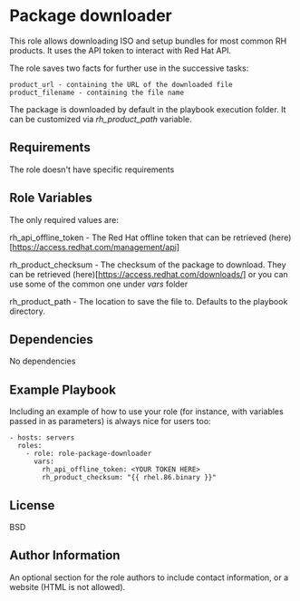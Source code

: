 Package downloader
=========

This role allows downloading ISO and setup bundles for most common RH products. It uses the API token to interact with Red Hat API.

The role saves two facts for further use in the successive tasks:

    product_url - containing the URL of the downloaded file
    product_filename - containing the file name

The package is downloaded by default in the playbook execution folder. It can be customized via *rh_product_path* variable.

Requirements
------------

The role doesn't have specific requirements

Role Variables
--------------

The only required values are:

  rh_api_offline_token - The Red Hat offline token that can be retrieved (here)[https://access.redhat.com/management/api]

  rh_product_checksum - The checksum of the package to download. They can be retrieved (here)[https://access.redhat.com/downloads/] or you can use some of the common one under *vars* folder

  rh_product_path - The location to save the file to. Defaults to the playbook directory.

Dependencies
------------

No dependencies

Example Playbook
----------------

Including an example of how to use your role (for instance, with variables passed in as parameters) is always nice for users too:

    - hosts: servers
      roles:
        - role: role-package-downloader
          vars:
            rh_api_offline_token: <YOUR TOKEN HERE>
            rh_product_checksum: "{{ rhel.86.binary }}"

License
-------

BSD

Author Information
------------------

An optional section for the role authors to include contact information, or a website (HTML is not allowed).
